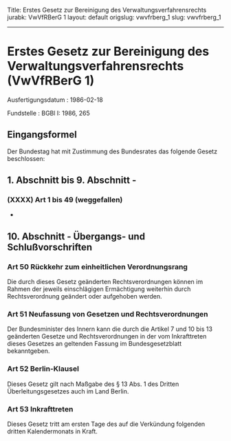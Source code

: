 Title: Erstes Gesetz zur Bereinigung des Verwaltungsverfahrensrechts
jurabk: VwVfRBerG 1
layout: default
origslug: vwvfrberg_1
slug: vwvfrberg_1

---

# Erstes Gesetz zur Bereinigung des Verwaltungsverfahrensrechts (VwVfRBerG 1)

Ausfertigungsdatum
:   1986-02-18

Fundstelle
:   BGBl I: 1986, 265



## Eingangsformel

Der Bundestag hat mit Zustimmung des Bundesrates das folgende Gesetz
beschlossen:


## 1. Abschnitt bis 9. Abschnitt -



### (XXXX) Art 1 bis 49 (weggefallen)

-


## 10. Abschnitt - Übergangs- und Schlußvorschriften



### Art 50 Rückkehr zum einheitlichen Verordnungsrang

Die durch dieses Gesetz geänderten Rechtsverordnungen können im Rahmen
der jeweils einschlägigen Ermächtigung weiterhin durch
Rechtsverordnung geändert oder aufgehoben werden.


### Art 51 Neufassung von Gesetzen und Rechtsverordnungen

Der Bundesminister des Innern kann die durch die Artikel 7 und 10 bis
13 geänderten Gesetze und Rechtsverordnungen in der vom Inkrafttreten
dieses Gesetzes an geltenden Fassung im Bundesgesetzblatt
bekanntgeben.


### Art 52 Berlin-Klausel

Dieses Gesetz gilt nach Maßgabe des § 13 Abs. 1 des Dritten
Überleitungsgesetzes auch im Land Berlin.


### Art 53 Inkrafttreten

Dieses Gesetz tritt am ersten Tage des auf die Verkündung folgenden
dritten Kalendermonats in Kraft.

